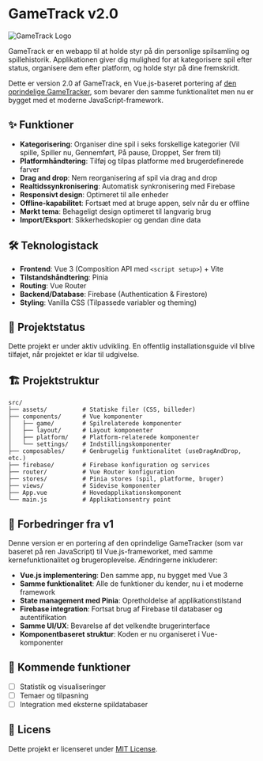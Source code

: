 # GameTrack v2.0

![GameTrack Logo](https://via.placeholder.com/150x50?text=GameTrack)

GameTrack er en webapp til at holde styr på din personlige spilsamling og spillehistorik. Applikationen giver dig mulighed for at kategorisere spil efter status, organisere dem efter platform, og holde styr på dine fremskridt.

Dette er version 2.0 af GameTrack, en Vue.js-baseret portering af [den oprindelige GameTracker](https://github.com/Mikkelka/gametracker-v2), som bevarer den samme funktionalitet men nu er bygget med et moderne JavaScript-framework.

## ✨ Funktioner

- **Kategorisering**: Organiser dine spil i seks forskellige kategorier (Vil spille, Spiller nu, Gennemført, På pause, Droppet, Ser frem til)
- **Platformhåndtering**: Tilføj og tilpas platforme med brugerdefinerede farver
- **Drag and drop**: Nem reorganisering af spil via drag and drop
- **Realtidssynkronisering**: Automatisk synkronisering med Firebase
- **Responsivt design**: Optimeret til alle enheder
- **Offline-kapabilitet**: Fortsæt med at bruge appen, selv når du er offline
- **Mørkt tema**: Behageligt design optimeret til langvarig brug
- **Import/Eksport**: Sikkerhedskopier og gendan dine data

## 🛠️ Teknologistack

- **Frontend**: Vue 3 (Composition API med `<script setup>`) + Vite
- **Tilstandshåndtering**: Pinia
- **Routing**: Vue Router
- **Backend/Database**: Firebase (Authentication & Firestore)
- **Styling**: Vanilla CSS (Tilpassede variabler og theming)

## 🚀 Projektstatus

Dette projekt er under aktiv udvikling. En offentlig installationsguide vil blive tilføjet, når projektet er klar til udgivelse.

## 🏗️ Projektstruktur

```
src/
├── assets/          # Statiske filer (CSS, billeder)
├── components/      # Vue komponenter
│   ├── game/        # Spilrelaterede komponenter
│   ├── layout/      # Layout komponenter
│   ├── platform/    # Platform-relaterede komponenter
│   └── settings/    # Indstillingskomponenter
├── composables/     # Genbrugelig funktionalitet (useDragAndDrop, etc.)
├── firebase/        # Firebase konfiguration og services
├── router/          # Vue Router konfiguration
├── stores/          # Pinia stores (spil, platforme, bruger)
├── views/           # Sidevise komponenter
├── App.vue          # Hovedapplikationskomponent
└── main.js          # Applikationsentry point
```

## 🔄 Forbedringer fra v1

Denne version er en portering af den oprindelige GameTracker (som var baseret på ren JavaScript) til Vue.js-frameworket, med samme kernefunktionalitet og brugeroplevelse. Ændringerne inkluderer:

- **Vue.js implementering**: Den samme app, nu bygget med Vue 3
- **Samme funktionalitet**: Alle de funktioner du kender, nu i et moderne framework
- **State management med Pinia**: Opretholdelse af applikationstilstand
- **Firebase integration**: Fortsat brug af Firebase til databaser og autentifikation
- **Samme UI/UX**: Bevarelse af det velkendte brugerinterface
- **Komponentbaseret struktur**: Koden er nu organiseret i Vue-komponenter

## 📝 Kommende funktioner

- [ ] Statistik og visualiseringer
- [ ] Temaer og tilpasning
- [ ] Integration med eksterne spildatabaser

## 📄 Licens

Dette projekt er licenseret under [MIT License](LICENSE).

